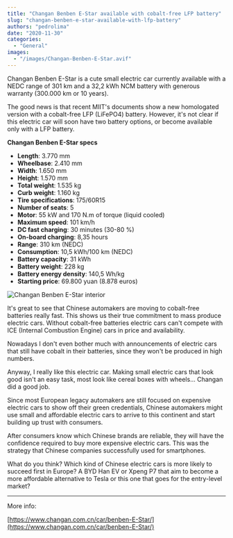 ```yaml
---
title: "Changan Benben E-Star available with cobalt-free LFP battery"
slug: "changan-benben-e-star-available-with-lfp-battery"
authors: "pedrolima"
date: "2020-11-30"
categories:
  - "General"
images:
  - "/images/Changan-Benben-E-Star.avif"
---
```


Changan Benben E-Star is a cute small electric car currently available with a NEDC range of 301 km and a 32,2 kWh NCM battery with generous warranty (300.000 km or 10 years).

The good news is that recent MIIT's documents show a new homologated version with a cobalt-free LFP (LiFePO4) battery. However, it's not clear if this electric car will soon have two battery options, or become available only with a LFP battery.

**Changan Benben E-Star specs**

- **Length**: 3.770 mm
- **Wheelbase**: 2.410 mm
- **Width**: 1.650 mm
- **Height**: 1.570 mm
- **Total weight**: 1.535 kg
- **Curb weight**: 1.160 kg
- **Tire specifications**: 175/60R15
- **Number of seats**: 5
- **Motor**: 55 kW and 170 N.m of torque (liquid cooled)
- **Maximum speed**: 101 km/h
- **DC fast charging**: 30 minutes (30-80 %)
- **On-board charging**: 8,35 hours
- **Range**: 310 km (NEDC)
- **Consumption**: 10,5 kWh/100 km (NEDC)
- **Battery capacity**: 31 kWh
- **Battery weight**: 228 kg
- **Battery energy density**: 140,5 Wh/kg
- **Starting price**: 69.800 yuan (8.878 euros)

![Changan Benben E-Star interior](images/Changan-Benben-E-Star-interior.avif)

It's great to see that Chinese automakers are moving to cobalt-free batteries really fast. This shows us their true commitment to mass produce electric cars. Without cobalt-free batteries electric cars can't compete with ICE (Internal Combustion Engine) cars in price and availability.

Nowadays I don't even bother much with announcements of electric cars that still have cobalt in their batteries, since they won't be produced in high numbers.

Anyway, I really like this electric car. Making small electric cars that look good isn't an easy task, most look like cereal boxes with wheels... Changan did a good job.

Since most European legacy automakers are still focused on expensive electric cars to show off their green credentials, Chinese automakers might use small and affordable electric cars to arrive to this continent and start building up trust with consumers.

After consumers know which Chinese brands are reliable, they will have the confidence required to buy more expensive electric cars. This was the strategy that Chinese companies successfully used for smartphones.

What do you think? Which kind of Chinese electric cars is more likely to succeed first in Europe? A BYD Han EV or Xpeng P7 that aim to become a more affordable alternative to Tesla or this one that goes for the entry-level market?

---

More info:

[https://www.changan.com.cn/car/benben-E-Star/](https://www.changan.com.cn/car/benben-E-Star/)
